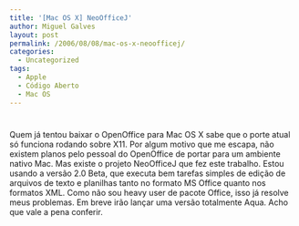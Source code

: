 ```yaml
---
title: '[Mac OS X] NeoOfficeJ'
author: Miguel Galves
layout: post
permalink: /2006/08/08/mac-os-x-neoofficej/
categories:
  - Uncategorized
tags:
  - Apple
  - Código Aberto
  - Mac OS
---
```

# 

Quem já tentou baixar o OpenOffice para Mac OS X sabe que o porte atual só funciona rodando sobre X11. Por algum motivo que me escapa, não existem planos pelo pessoal do OpenOffice de portar para um ambiente nativo Mac. Mas existe o projeto NeoOfficeJ que fez este trabalho. Estou usando a versão 2.0 Beta, que executa bem tarefas simples de edição de arquivos de texto e planilhas tanto no formato MS Office quanto nos formatos XML. Como não sou heavy user de pacote Office, isso já resolve meus problemas. Em breve irão lançar uma versão totalmente Aqua. Acho que vale a pena conferir.